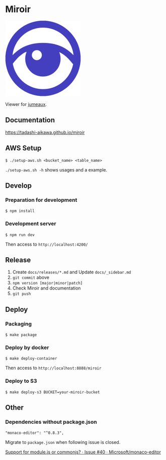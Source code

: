 Miroir
======

<img src="./src/assets/miroir.png" width="240" height="240">

Viewer for [jumeaux](https://github.com/tadashi-aikawa/jumeaux).


Documentation
-------------

https://tadashi-aikawa.github.io/miroir


AWS Setup
---------

```
$ ./setup-aws.sh <bucket_name> <table_name>
```

`./setup-aws.sh -h` shows usages and a example.


Develop
-------

### Preparation for development

```
$ npm install
```

### Development server

```
$ npm run dev
```

Then access to `http://localhost:4200/`


Release
-------

1. Create `docs/releases/*.md` and Update `docs/_sidebar.md`
2. `git commit` above
3. `npm version [major|minor|patch]`
4. Check Miroir and documentation
5. `git push`


Deploy
------

### Packaging

```
$ make package
```

### Deploy by docker

```
$ make deploy-container
```

Then access to `http://localhost:8888/miroir`


### Deploy to S3

```
$ make deploy-s3 BUCKET=your-miroir-bucket
```


Other
-----

### Dependencies without package.json

```
"monaco-editor": "^0.8.3",
```

Migrate to `package.json` when following issue is closed.

[Support for module\.js or commonjs? · Issue \#40 · Microsoft/monaco\-editor](https://github.com/Microsoft/monaco-editor/issues/40)
